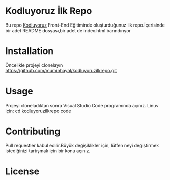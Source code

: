 # Kodluyoruz İlk Repo
Bu repo [Kodluyoruz](https://github.com/muminhayal) Front-End Eğitiminde oluşturduğunuz ilk repo.İçerisinde bir adet README dosyası,bir adet de index.html barındırıyor
# Installation
Öncelikle projeyi clonelayın
https://github.com/muminhayal/kodluyoruzilkrepo.git
# Usage
Projeyi cloneladıktan sonra Visual Studio Code programında açınız.
Linuv için:
cd kodluyoruzilkrepo
code 
# Contributing
Pull requestler kabul edilir.Büyük değişiklikler için, lütfen neyi değiştirmek istediğinizi tartışmak için bir konu açınız.
# License
